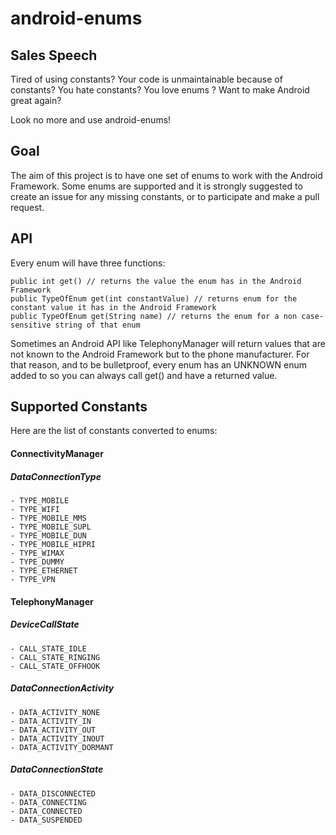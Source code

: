 # android-enums

## Sales Speech

Tired of using constants? Your code is unmaintainable because of constants? You hate constants? You love enums ? Want to make Android great again?

Look no more and use android-enums!

## Goal

The aim of this project is to have one set of enums to work with the Android Framework. Some enums are supported and it is strongly suggested to create an issue for any missing constants, or to participate and make a pull request.

## API

Every enum will have three functions:

    public int get() // returns the value the enum has in the Android Framework
    public TypeOfEnum get(int constantValue) // returns enum for the constant value it has in the Android Framework
    public TypeOfEnum get(String name) // returns the enum for a non case-sensitive string of that enum

Sometimes an Android API like TelephonyManager will return values that are not known to the Android Framework but to the phone manufacturer.
For that reason, and to be bulletproof, every enum has an UNKNOWN enum added to so you can always call get() and have a returned value.

## Supported Constants

Here are the list of constants converted to enums:

#### ConnectivityManager

##### DataConnectionType

    - TYPE_MOBILE
    - TYPE_WIFI
    - TYPE_MOBILE_MMS
    - TYPE_MOBILE_SUPL
    - TYPE_MOBILE_DUN
    - TYPE_MOBILE_HIPRI
    - TYPE_WIMAX
    - TYPE_DUMMY
    - TYPE_ETHERNET
    - TYPE_VPN

#### TelephonyManager

##### DeviceCallState

    - CALL_STATE_IDLE
    - CALL_STATE_RINGING
    - CALL_STATE_OFFHOOK

##### DataConnectionActivity

    - DATA_ACTIVITY_NONE
    - DATA_ACTIVITY_IN
    - DATA_ACTIVITY_OUT
    - DATA_ACTIVITY_INOUT
    - DATA_ACTIVITY_DORMANT

##### DataConnectionState

    - DATA_DISCONNECTED
    - DATA_CONNECTING
    - DATA_CONNECTED
    - DATA_SUSPENDED